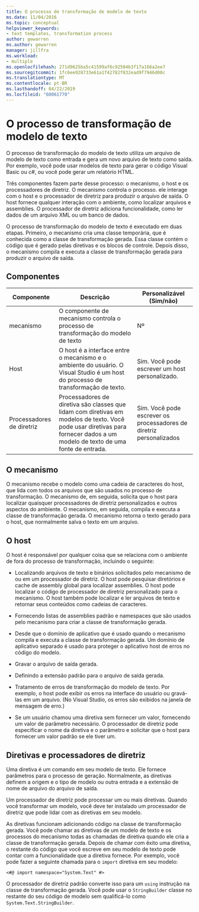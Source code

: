 ```yaml
---
title: O processo de transformação de modelo de texto
ms.date: 11/04/2016
ms.topic: conceptual
helpviewer_keywords:
- text templates, transformation process
author: gewarren
ms.author: gewarren
manager: jillfra
ms.workload:
- multiple
ms.openlocfilehash: 271d9625ba5c41599af6c92504b3f17a166a2ee7
ms.sourcegitcommit: 1fc6ee928733e61a1f42782f832ead9f7946d00c
ms.translationtype: MT
ms.contentlocale: pt-BR
ms.lasthandoff: 04/22/2019
ms.locfileid: "60061770"
---
```

# <a name="the-text-template-transformation-process"></a>O processo de transformação de modelo de texto
O processo de transformação do modelo de texto utiliza um arquivo de modelo de texto como entrada e gera um novo arquivo de texto como saída. Por exemplo, você pode usar modelos de texto para gerar o código Visual Basic ou c#, ou você pode gerar um relatório HTML.

 Três componentes fazem parte desse processo: o mecanismo, o host e os processadores de diretriz. O mecanismo controla o processo. ele interage com o host e o processador de diretriz para produzir o arquivo de saída. O host fornece qualquer interação com o ambiente, como localizar arquivos e assemblies. O processador de diretriz adiciona funcionalidade, como ler dados de um arquivo XML ou um banco de dados.

 O processo de transformação do modelo de texto é executado em duas etapas. Primeiro, o mecanismo cria uma classe temporária, que é conhecida como a classe de transformação gerada. Essa classe contém o código que é gerado pelas diretivas e os blocos de controle. Depois disso, o mecanismo compila e executa a classe de transformação gerada para produzir o arquivo de saída.

## <a name="components"></a>Componentes

|Componente|Descrição|Personalizável (Sim/não)|
|-|-|-|
|mecanismo|O componente de mecanismo controla o processo de transformação do modelo de texto|Nº|
|Host|O host é a interface entre o mecanismo e o ambiente do usuário. O Visual Studio é um host do processo de transformação de texto.|Sim. Você pode escrever um host personalizado.|
|Processadores de diretriz|Processadores de diretiva são classes que lidam com diretivas em modelos de texto. Você pode usar diretivas para fornecer dados a um modelo de texto de uma fonte de entrada.|Sim. Você pode escrever os processadores de diretriz personalizados|

## <a name="the-engine"></a>O mecanismo
 O mecanismo recebe o modelo como uma cadeia de caracteres do host, que lida com todos os arquivos que são usados no processo de transformação. O mecanismo de, em seguida, solicita que o host para localizar quaisquer processadores de diretriz personalizados e outros aspectos do ambiente. O mecanismo, em seguida, compila e executa a classe de transformação gerada. O mecanismo retorna o texto gerado para o host, que normalmente salva o texto em um arquivo.

## <a name="the-host"></a>O host
 O host é responsável por qualquer coisa que se relaciona com o ambiente de fora do processo de transformação, incluindo o seguinte:

- Localizando arquivos de texto e binários solicitados pelo mecanismo de ou em um processador de diretriz. O host pode pesquisar diretórios e cache de assembly global para localizar assemblies. O host pode localizar o código de processador de diretriz personalizado para o mecanismo. O host também pode localizar e ler arquivos de texto e retornar seus conteúdos como cadeias de caracteres.

- Fornecendo listas de assemblies padrão e namespaces que são usados pelo mecanismo para criar a classe de transformação gerada.

- Desde que o domínio de aplicativo que é usado quando o mecanismo compila e executa a classe de transformação gerada. Um domínio de aplicativo separado é usado para proteger o aplicativo host de erros no código do modelo.

- Gravar o arquivo de saída gerada.

- Definindo a extensão padrão para o arquivo de saída gerada.

- Tratamento de erros de transformação do modelo de texto. Por exemplo, o host pode exibir os erros na interface do usuário ou gravá-las em um arquivo. (No Visual Studio, os erros são exibidos na janela de mensagem de erro.)

- Se um usuário chamou uma diretiva sem fornecer um valor, fornecendo um valor de parâmetro necessário. O processador de diretriz pode especificar o nome da diretiva e o parâmetro e solicitar que o host para fornecer um valor padrão se ele tiver um.

## <a name="directives-and-directive-processors"></a>Diretivas e processadores de diretriz
 Uma diretiva é um comando em seu modelo de texto. Ele fornece parâmetros para o processo de geração. Normalmente, as diretivas definem a origem e o tipo de modelo ou outra entrada e a extensão de nome de arquivo do arquivo de saída.

 Um processador de diretriz pode processar um ou mais diretivas. Quando você transformar um modelo, você deve ter instalado um processador de diretriz que pode lidar com as diretivas em seu modelo.

 As diretivas funcionam adicionando código na classe de transformação gerada. Você pode chamar as diretivas de um modelo de texto e os processos do mecanismo todas as chamadas de diretiva quando ele cria a classe de transformação gerada. Depois de chamar com êxito uma diretiva, o restante do código que você escreve em seu modelo de texto pode contar com a funcionalidade que a diretiva fornece. Por exemplo, você pode fazer a seguinte chamada para o `import` diretiva em seu modelo:

 `<#@ import namespace="System.Text" #>`

 O processador de diretriz padrão converte isso para um `using` instrução na classe de transformação gerada. Você pode usar o `StringBuilder` classe no restante do seu código de modelo sem qualificá-lo como `System.Text.StringBuilder`.